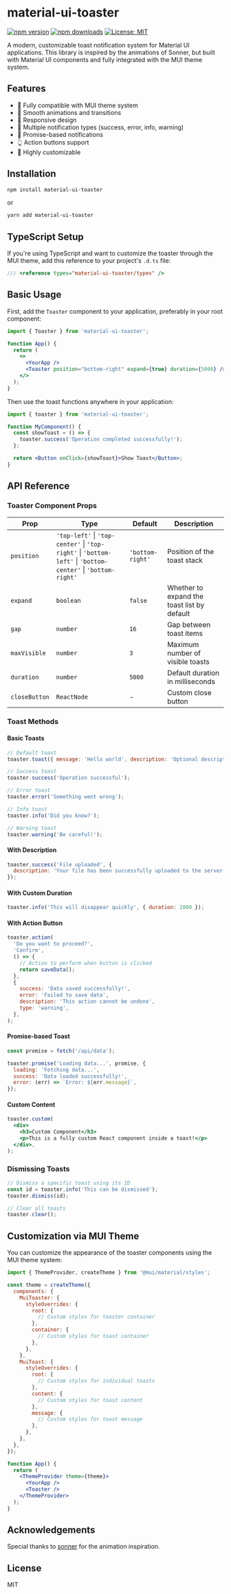 # material-ui-toaster

[![npm version](https://img.shields.io/npm/v/material-ui-toaster.svg)](https://www.npmjs.com/package/material-ui-toaster)
[![npm downloads](https://img.shields.io/npm/dm/material-ui-toaster.svg)](https://www.npmjs.com/package/material-ui-toaster)
[![License: MIT](https://img.shields.io/badge/License-MIT-yellow.svg)](https://opensource.org/licenses/MIT)

A modern, customizable toast notification system for Material UI applications. This library is
inspired by the animations of Sonner, but built with Material UI components and fully integrated
with the MUI theme system.

## Features

- 🎨 Fully compatible with MUI theme system
- 🚀 Smooth animations and transitions
- 📱 Responsive design
- 🧩 Multiple notification types (success, error, info, warning)
- 🔄 Promise-based notifications
- 👆 Action buttons support
- 🔧 Highly customizable

## Installation

```bash
npm install material-ui-toaster
```

or

```bash
yarn add material-ui-toaster
```

## TypeScript Setup

If you're using TypeScript and want to customize the toaster through the MUI theme, add this
reference to your project's `.d.ts` file:

```typescript
/// <reference types="material-ui-toaster/types" />
```

## Basic Usage

First, add the `Toaster` component to your application, preferably in your root component:

```jsx
import { Toaster } from 'material-ui-toaster';

function App() {
  return (
    <>
      <YourApp />
      <Toaster position="bottom-right" expand={true} duration={5000} />
    </>
  );
}
```

Then use the toast functions anywhere in your application:

```jsx
import { toaster } from 'material-ui-toaster';

function MyComponent() {
  const showToast = () => {
    toaster.success('Operation completed successfully!');
  };

  return <Button onClick={showToast}>Show Toast</Button>;
}
```

## API Reference

### Toaster Component Props

| Prop          | Type                                                                                                        | Default          | Description                                 |
| ------------- | ----------------------------------------------------------------------------------------------------------- | ---------------- | ------------------------------------------- |
| `position`    | `'top-left'` \| `'top-center'` \| `'top-right'` \| `'bottom-left'` \| `'bottom-center'` \| `'bottom-right'` | `'bottom-right'` | Position of the toast stack                 |
| `expand`      | `boolean`                                                                                                   | `false`          | Whether to expand the toast list by default |
| `gap`         | `number`                                                                                                    | `16`             | Gap between toast items                     |
| `maxVisible`  | `number`                                                                                                    | `3`              | Maximum number of visible toasts            |
| `duration`    | `number`                                                                                                    | `5000`           | Default duration in milliseconds            |
| `closeButton` | `ReactNode`                                                                                                 | -                | Custom close button                         |

### Toast Methods

#### Basic Toasts

```jsx
// Default toast
toaster.toast({ message: 'Hello world', description: 'Optional description' });

// Success toast
toaster.success('Operation successful');

// Error toast
toaster.error('Something went wrong');

// Info toast
toaster.info('Did you know?');

// Warning toast
toaster.warning('Be careful!');
```

#### With Description

```jsx
toaster.success('File uploaded', {
  description: 'Your file has been successfully uploaded to the server',
});
```

#### With Custom Duration

```jsx
toaster.info('This will disappear quickly', { duration: 2000 });
```

#### With Action Button

```jsx
toaster.action(
  'Do you want to proceed?',
  'Confirm',
  () => {
    // Action to perform when button is clicked
    return saveData();
  },
  {
    success: 'Data saved successfully!',
    error: 'Failed to save data',
    description: 'This action cannot be undone',
    type: 'warning',
  },
);
```

#### Promise-based Toast

```jsx
const promise = fetch('/api/data');

toaster.promise('Loading data...', promise, {
  loading: 'Fetching data...',
  success: 'Data loaded successfully!',
  error: (err) => `Error: ${err.message}`,
});
```

#### Custom Content

```jsx
toaster.custom(
  <div>
    <h3>Custom Component</h3>
    <p>This is a fully custom React component inside a toast!</p>
  </div>,
);
```

### Dismissing Toasts

```jsx
// Dismiss a specific toast using its ID
const id = toaster.info('This can be dismissed');
toaster.dismiss(id);

// Clear all toasts
toaster.clear();
```

## Customization via MUI Theme

You can customize the appearance of the toaster components using the MUI theme system:

```jsx
import { ThemeProvider, createTheme } from '@mui/material/styles';

const theme = createTheme({
  components: {
    MuiToaster: {
      styleOverrides: {
        root: {
          // Custom styles for toaster container
        },
        container: {
          // Custom styles for toast container
        },
      },
    },
    MuiToast: {
      styleOverrides: {
        root: {
          // Custom styles for individual toasts
        },
        content: {
          // Custom styles for toast content
        },
        message: {
          // Custom styles for toast message
        },
      },
    },
  },
});

function App() {
  return (
    <ThemeProvider theme={theme}>
      <YourApp />
      <Toaster />
    </ThemeProvider>
  );
}
```

## Acknowledgements

Special thanks to [sonner](https://sonner.emilkowal.ski/) for the animation inspiration.

## License

MIT
